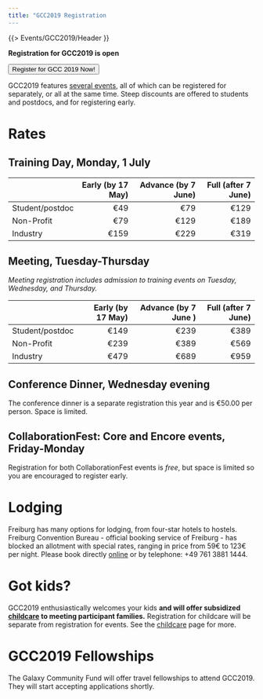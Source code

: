 ```yaml
---
title: "GCC2019 Registration
---
```


{{> Events/GCC2019/Header }}

**Registration for GCC2019 is open**

<a href="https://www.conftool.com/gcc2019/"><button type="button" class="btn btn-success">Register for GCC 2019 Now!</button></a>
   
   
GCC2019 features [several events](https://gcc2019.sched.com/), all of which can be registered for separately, or all at the same time.  Steep discounts are offered to students and postdocs, and for registering early.

# Rates

## Training Day, Monday, 1 July

| | Early (by 17 May) | Advance (by 7 June) | Full (after 7 June) |
| --- | ---: | ---: | ---: |
| Student/postdoc | €49 | €79 | €129 |
| Non-Profit           | €79 | €129 | €189 |
| Industry            | €159 | €229 | €319 |

## Meeting, Tuesday-Thursday

*Meeting registration includes admission to training events on Tuesday, Wednesday, and Thursday.*

| | Early (by 17 May) | Advance (by 7 June ) | Full (after 7 June) |
| --- | ---: | ---: | ---: |
| Student/postdoc | €149 | €239 | €389 |
| Non-Profit | €239 | €389 | €569 |
| Industry | €479 | €689 | €959 |

## Conference Dinner, Wednesday evening

The conference dinner is a separate registration this year and is €50.00 per person.  Space is limited.


## CollaborationFest: Core and Encore events, Friday-Monday 

Registration for both CollaborationFest events is *free*, but space is limited so you are encouraged to register early.

# Lodging

Freiburg has many options for lodging, from four-star hotels to hostels. Freiburg Convention Bureau - official booking service of Freiburg - has blocked an allotment with special rates, ranging in price from 59€ to 123€ per night. Please book directly [online](http://tportal.toubiz.de/freiburgKongresse/ukv/?doSearch=1&ukv_result_order=1&number_adult=1&rate=FIT00020070425997179&date_from=29.06.2019&date_to=07.07.2019&reset=1&lang=en) or by telephone: +49 761 3881 1444.

# Got kids?

GCC2019 enthusiastically welcomes your kids **and will offer subsidized [childcare](/src/events/gcc2019/childcare/index.md) to meeting participant families.**  Registration for childcare will be separate from registration for events.  See the [childcare](/src/events/gcc2019/childcare/index.md) page for more.

# GCC2019 Fellowships

The Galaxy Community Fund will offer travel fellowships to attend GCC2019.  They will start accepting applications shortly.

